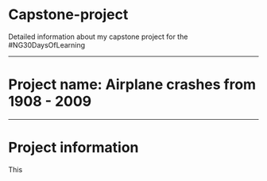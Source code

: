 # Capstone-project
Detailed information about my capstone project for the #NG30DaysOfLearning
____
# Project name: Airplane crashes from 1908 - 2009

___
# Project information
This 
